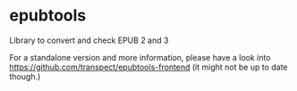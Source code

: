 # epubtools
Library to convert and check EPUB 2 and 3

For a standalone version and more information, please have a look into https://github.com/transpect/epubtools-frontend (it might not be up to date though.)
